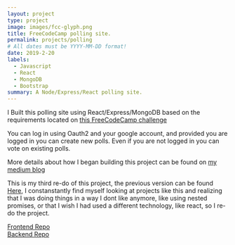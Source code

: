 ```yaml
---
layout: project
type: project
image: images/fcc-glyph.png
title: FreeCodeCamp polling site.
permalink: projects/polling
# All dates must be YYYY-MM-DD format!
date: 2019-2-20
labels:
  - Javascript
  - React
  - MongoDB
  - Bootstrap
summary: A Node/Express/React polling site.
---
```


I Built this polling site using React/Express/MongoDB based on the requirements located on [this FreeCodeCamp challenge](https://learn.freecodecamp.org/coding-interview-prep/take-home-projects/build-a-voting-app/)

You can log in using Oauth2 and your google account, and provided you are logged in you can create new polls. 
Even if you are not logged in you can vote on existing polls.

More details about how I began building this project can be found on [my medium blog](https://medium.com/@jorlee92/recreating-my-freecodecamp-polling-site-part-one-115d0a0473fc)

This is my third re-do of this project, the previous version can be found [Here](https://github.com/jorlee92/fcc-voting-v2), I constanstantly find myself looking at projects like this and realizing that I was doing things in a way I dont like anymore, like using nested promises, or that I wish I had used a different technology, like react, so I re-do the project.
 
 [Frontend Repo](https://github.com/jorlee92/fcc-voting-frontend)  
 [Backend Repo](https://github.com/jorlee92/fcc-voting)
